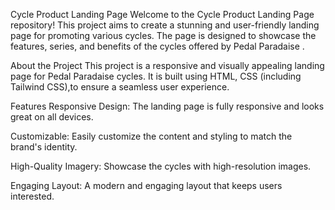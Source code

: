 Cycle Product Landing Page
Welcome to the Cycle Product Landing Page repository! 
This project aims to create a stunning and user-friendly landing page for promoting various cycles. 
The page is designed to showcase the features, series, and benefits of the cycles offered by Pedal Paradaise .


About the Project
This project is a responsive and visually appealing landing page for Pedal Paradaise cycles. 
It is built using HTML, CSS (including Tailwind CSS),to ensure a seamless user experience.

Features
Responsive Design: The landing page is fully responsive and looks great on all devices.

Customizable: Easily customize the content and styling to match the brand's identity.

High-Quality Imagery: Showcase the cycles with high-resolution images.

Engaging Layout: A modern and engaging layout that keeps users interested.
